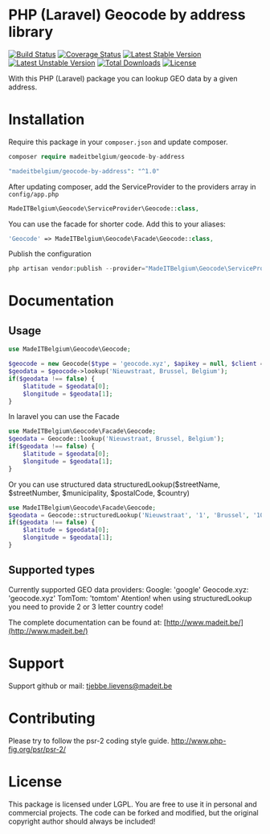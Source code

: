 # PHP (Laravel) Geocode by address library
[![Build Status](https://travis-ci.org/madeITBelgium/geocode-by-address.svg?branch=master)](https://travis-ci.org/madeITBelgium/geocode-by-address)
[![Coverage Status](https://coveralls.io/repos/github/madeITBelgium/geocode-by-address/badge.svg?branch=master)](https://coveralls.io/github/madeITBelgium/geocode-by-address?branch=master)
[![Latest Stable Version](https://poser.pugx.org/madeITBelgium/geocode-by-address/v/stable.svg)](https://packagist.org/packages/madeITBelgium/geocode-by-address)
[![Latest Unstable Version](https://poser.pugx.org/madeITBelgium/geocode-by-address/v/unstable.svg)](https://packagist.org/packages/madeITBelgium/geocode-by-address)
[![Total Downloads](https://poser.pugx.org/madeITBelgium/geocode-by-address/d/total.svg)](https://packagist.org/packages/madeITBelgium/geocode-by-address)
[![License](https://poser.pugx.org/madeITBelgium/geocode-by-address/license.svg)](https://packagist.org/packages/madeITBelgium/geocode-by-address)

With this PHP (Laravel) package you can lookup GEO data by a given address.

# Installation

Require this package in your `composer.json` and update composer.

```php
composer require madeitbelgium/geocode-by-address
```
```php
"madeitbelgium/geocode-by-address": "^1.0"
```

After updating composer, add the ServiceProvider to the providers array in `config/app.php`

```php
MadeITBelgium\Geocode\ServiceProvider\Geocode::class,
```

You can use the facade for shorter code. Add this to your aliases:

```php
'Geocode' => MadeITBelgium\Geocode\Facade\Geocode::class,
```

Publish the configuration

```php
php artisan vendor:publish --provider="MadeITBelgium\Geocode\ServiceProvider\Geocode"
```

# Documentation
## Usage
```php
use MadeITBelgium\Geocode\Geocode;

$geocode = new Geocode($type = 'geocode.xyz', $apikey = null, $client = null);
$geodata = $geocode->lookup('Nieuwstraat, Brussel, Belgium');
if($geodata !== false) {
    $latitude = $geodata[0];
    $longitude = $geodata[1];
}
```

In laravel you can use the Facade
```php
use MadeITBelgium\Geocode\Facade\Geocode;
$geodata = Geocode::lookup('Nieuwstraat, Brussel, Belgium');
if($geodata !== false) {
    $latitude = $geodata[0];
    $longitude = $geodata[1];
}
```

Or you can use structured data structuredLookup($streetName, $streetNumber, $municipality, $postalCode, $country)
```php
use MadeITBelgium\Geocode\Facade\Geocode;
$geodata = Geocode::structuredLookup('Nieuwstraat', '1', 'Brussel', '1000', 'Belgium');
if($geodata !== false) {
    $latitude = $geodata[0];
    $longitude = $geodata[1];
}
```

## Supported types
Currently supported GEO data providers:
Google: 'google'
Geocode.xyz: 'geocode.xyz'
TomTom: 'tomtom' Atention! when using structuredLookup you need to provide 2 or 3 letter country code!


The complete documentation can be found at: [http://www.madeit.be/](http://www.madeit.be/)

# Support

Support github or mail: tjebbe.lievens@madeit.be

# Contributing

Please try to follow the psr-2 coding style guide. http://www.php-fig.org/psr/psr-2/
# License

This package is licensed under LGPL. You are free to use it in personal and commercial projects. The code can be forked and modified, but the original copyright author should always be included!
